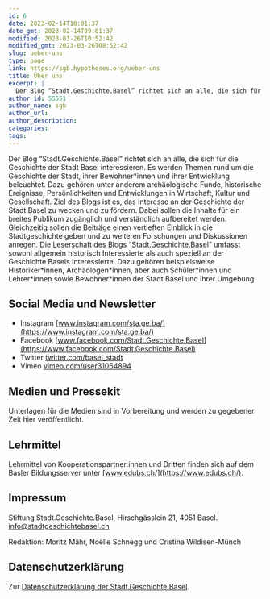 ```yaml
---
id: 6
date: 2023-02-14T10:01:37
date_gmt: 2023-02-14T09:01:37
modified: 2023-03-26T10:52:42
modified_gmt: 2023-03-26T08:52:42
slug: ueber-uns
type: page
link: https://sgb.hypotheses.org/ueber-uns
title: Über uns
excerpt: |
  Der Blog “Stadt.Geschichte.Basel” richtet sich an alle, die sich für die Geschichte der Stadt Basel interessieren. Es werden Themen rund um die Geschichte der Stadt, ihrer Bewohner\*innen und ihrer Entwicklung beleuchtet. Dazu gehören unter anderem archäologische Funde, historische Ereignisse, Persönlichkeiten und Entwicklungen in Wirtschaft, Kultur und Gesellschaft. Ziel des Blogs ist es, das Interesse an… [Über uns weiterlesen](https://sgb.hypotheses.org/ueber-uns)
author_id: 55551
author_name: sgb
author_url:
author_description:
categories:
tags:
---
```


Der Blog “Stadt.Geschichte.Basel” richtet sich an alle, die sich für die Geschichte der Stadt Basel interessieren. Es werden Themen rund um die Geschichte der Stadt, ihrer Bewohner\*innen und ihrer Entwicklung beleuchtet. Dazu gehören unter anderem archäologische Funde, historische Ereignisse, Persönlichkeiten und Entwicklungen in Wirtschaft, Kultur und Gesellschaft. Ziel des Blogs ist es, das Interesse an der Geschichte der Stadt Basel zu wecken und zu fördern. Dabei sollen die Inhalte für ein breites Publikum zugänglich und verständlich aufbereitet werden. Gleichzeitig sollen die Beiträge einen vertieften Einblick in die Stadtgeschichte geben und zu weiteren Forschungen und Diskussionen anregen. Die Leserschaft des Blogs “Stadt.Geschichte.Basel” umfasst sowohl allgemein historisch Interessierte als auch speziell an der Geschichte Basels Interessierte. Dazu gehören beispielsweise Historiker\*innen, Archäologen\*innen, aber auch Schüler\*innen und Lehrer\*innen sowie Bewohner\*innen der Stadt Basel und ihrer Umgebung.

## Social Media und Newsletter

- Instagram [www.instagram.com/sta.ge.ba/](https://www.instagram.com/sta.ge.ba/)
- Facebook [www.facebook.com/Stadt.Geschichte.Basel](https://www.facebook.com/Stadt.Geschichte.Basel)
- Twitter [twitter.com/basel_stadt](https://twitter.com/basel_stadt)
- Vimeo [vimeo.com/user31064894](https://vimeo.com/user31064894)

## Medien und Pressekit

Unterlagen für die Medien sind in Vorbereitung und werden zu gegebener Zeit hier veröffentlicht.

## Lehrmittel

Lehrmittel von Kooperationspartner:innen und Dritten finden sich auf dem Basler Bildungsserver unter [www.edubs.ch/](https://www.edubs.ch/).

## Impressum

Stiftung Stadt.Geschichte.Basel, Hirschgässlein 21, 4051 Basel. info@stadtgeschichtebasel.ch

Redaktion: Moritz Mähr, Noëlle Schnegg und Cristina Wildisen-Münch

## Datenschutzerklärung

Zur [Datenschutzerklärung der Stadt.Geschichte.Basel](https://sgb.hypotheses.org/datenschutzerklaerung-der-stadt-geschichte-basel).
